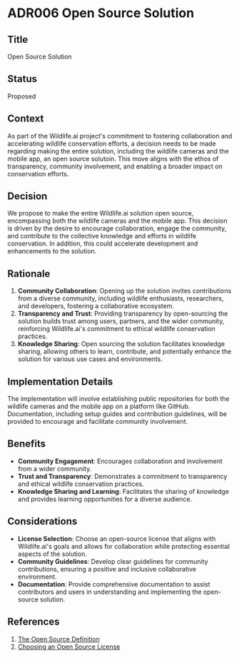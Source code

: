 # ADR006 Open Source Solution

## Title
Open Source Solution

## Status
Proposed

## Context
As part of the Wildlife.ai project's commitment to fostering collaboration and accelerating wildlife conservation efforts, a decision needs to be made regarding making the entire solution, including the wildlife cameras and the mobile app, an open source solutoin. This move aligns with the ethos of transparency, community involvement, and enabling a broader impact on conservation efforts.

## Decision
We propose to make the entire Wildlife.ai solution open source, encompassing both the wildlife cameras and the mobile app. This decision is driven by the desire to encourage collaboration, engage the community, and contribute to the collective knowledge and efforts in wildlife conservation. In addition, this could accelerate development and enhancements to the solution.

## Rationale
1. **Community Collaboration**: Opening up the solution invites contributions from a diverse community, including wildlife enthusiasts, researchers, and developers, fostering a collaborative ecosystem.
2. **Transparency and Trust**: Providing transparency by open-sourcing the solution builds trust among users, partners, and the wider community, reinforcing Wildlife.ai's commitment to ethical wildlife conservation practices.
3. **Knowledge Sharing**: Open sourcing the solution facilitates knowledge sharing, allowing others to learn, contribute, and potentially enhance the solution for various use cases and environments.


## Implementation Details
The implementation will involve establishing public repositories for both the wildlife cameras and the mobile app on a platform like GitHub. Documentation, including setup guides and contribution guidelines, will be provided to encourage and facilitate community involvement.

## Benefits
- **Community Engagement**: Encourages collaboration and involvement from a wider community.
- **Trust and Transparency**: Demonstrates a commitment to transparency and ethical wildlife conservation practices.
- **Knowledge Sharing and Learning**: Facilitates the sharing of knowledge and provides learning opportunities for a diverse audience.

## Considerations
- **License Selection**: Choose an open-source license that aligns with Wildlife.ai's goals and allows for collaboration while protecting essential aspects of the solution.
- **Community Guidelines**: Develop clear guidelines for community contributions, ensuring a positive and inclusive collaborative environment.
- **Documentation**: Provide comprehensive documentation to assist contributors and users in understanding and implementing the open-source solution.

## References
1. [The Open Source Definition](https://opensource.org/osd)
2. [Choosing an Open Source License](https://choosealicense.com/)